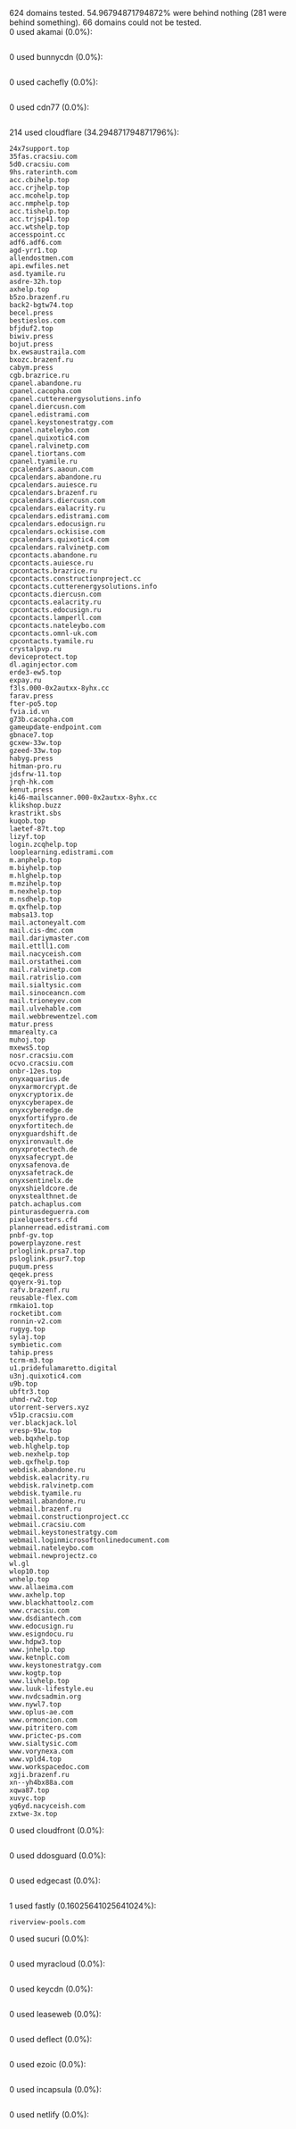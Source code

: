 624 domains tested. 54.96794871794872% were behind nothing (281 were behind something). 66 domains could not be tested.<br>
0 used akamai (0.0%):
```

```

0 used bunnycdn (0.0%):
```

```

0 used cachefly (0.0%):
```

```

0 used cdn77 (0.0%):
```

```

214 used cloudflare (34.294871794871796%):
```
24x7support.top
35fas.cracsiu.com
5d0.cracsiu.com
9hs.raterinth.com
acc.cbihelp.top
acc.crjhelp.top
acc.mcohelp.top
acc.nmphelp.top
acc.tishelp.top
acc.trjsp41.top
acc.wtshelp.top
accesspoint.cc
adf6.adf6.com
agd-yrr1.top
allendostmen.com
api.ewfiles.net
asd.tyamile.ru
asdre-32h.top
axhelp.top
b5zo.brazenf.ru
back2-bgtw74.top
becel.press
bestieslos.com
bfjduf2.top
biwiv.press
bojut.press
bx.ewsaustraila.com
bxozc.brazenf.ru
cabym.press
cgb.brazrice.ru
cpanel.abandone.ru
cpanel.cacopha.com
cpanel.cutterenergysolutions.info
cpanel.diercusn.com
cpanel.edistrami.com
cpanel.keystonestratgy.com
cpanel.nateleybo.com
cpanel.quixotic4.com
cpanel.ralvinetp.com
cpanel.tiortans.com
cpanel.tyamile.ru
cpcalendars.aaoun.com
cpcalendars.abandone.ru
cpcalendars.auiesce.ru
cpcalendars.brazenf.ru
cpcalendars.diercusn.com
cpcalendars.ealacrity.ru
cpcalendars.edistrami.com
cpcalendars.edocusign.ru
cpcalendars.ockisise.com
cpcalendars.quixotic4.com
cpcalendars.ralvinetp.com
cpcontacts.abandone.ru
cpcontacts.auiesce.ru
cpcontacts.brazrice.ru
cpcontacts.constructionproject.cc
cpcontacts.cutterenergysolutions.info
cpcontacts.diercusn.com
cpcontacts.ealacrity.ru
cpcontacts.edocusign.ru
cpcontacts.lamperll.com
cpcontacts.nateleybo.com
cpcontacts.omnl-uk.com
cpcontacts.tyamile.ru
crystalpvp.ru
deviceprotect.top
dl.aginjector.com
erde3-ew5.top
expay.ru
f3ls.000-0x2autxx-8yhx.cc
farav.press
fter-po5.top
fvia.id.vn
g73b.cacopha.com
gameupdate-endpoint.com
gbnace7.top
gcxew-33w.top
gzeed-33w.top
habyg.press
hitman-pro.ru
jdsfrw-11.top
jrqh-hk.com
kenut.press
ki46-mailscanner.000-0x2autxx-8yhx.cc
klikshop.buzz
krastrikt.sbs
kuqob.top
laetef-87t.top
lizyf.top
login.zcqhelp.top
looplearning.edistrami.com
m.anphelp.top
m.biyhelp.top
m.hlghelp.top
m.mzihelp.top
m.nexhelp.top
m.nsdhelp.top
m.qxfhelp.top
mabsa13.top
mail.actoneyalt.com
mail.cis-dmc.com
mail.dariymaster.com
mail.ettll1.com
mail.nacyceish.com
mail.orstathei.com
mail.ralvinetp.com
mail.ratrislio.com
mail.sialtysic.com
mail.sinoceancn.com
mail.trioneyev.com
mail.ulvehable.com
mail.webbrewentzel.com
matur.press
mmarealty.ca
muhoj.top
mxews5.top
nosr.cracsiu.com
ocvo.cracsiu.com
onbr-12es.top
onyxaquarius.de
onyxarmorcrypt.de
onyxcryptorix.de
onyxcyberapex.de
onyxcyberedge.de
onyxfortifypro.de
onyxfortitech.de
onyxguardshift.de
onyxironvault.de
onyxprotectech.de
onyxsafecrypt.de
onyxsafenova.de
onyxsafetrack.de
onyxsentinelx.de
onyxshieldcore.de
onyxstealthnet.de
patch.achaplus.com
pinturasdeguerra.com
pixelquesters.cfd
plannerread.edistrami.com
pnbf-gv.top
powerplayzone.rest
prloglink.prsa7.top
psloglink.psur7.top
puqum.press
qeqek.press
qoyerx-9i.top
rafv.brazenf.ru
reusable-flex.com
rmkaio1.top
rocketibt.com
ronnin-v2.com
rugyg.top
sylaj.top
symbietic.com
tahip.press
tcrm-m3.top
u1.pridefulamaretto.digital
u3nj.quixotic4.com
u9b.top
ubftr3.top
uhmd-rw2.top
utorrent-servers.xyz
v51p.cracsiu.com
ver.blackjack.lol
vresp-91w.top
web.bqxhelp.top
web.hlghelp.top
web.nexhelp.top
web.qxfhelp.top
webdisk.abandone.ru
webdisk.ealacrity.ru
webdisk.ralvinetp.com
webdisk.tyamile.ru
webmail.abandone.ru
webmail.brazenf.ru
webmail.constructionproject.cc
webmail.cracsiu.com
webmail.keystonestratgy.com
webmail.loginmicrosoftonlinedocument.com
webmail.nateleybo.com
webmail.newprojectz.co
wl.gl
wlop10.top
wnhelp.top
www.allaeima.com
www.axhelp.top
www.blackhattoolz.com
www.cracsiu.com
www.dsdiantech.com
www.edocusign.ru
www.esigndocu.ru
www.hdpw3.top
www.jnhelp.top
www.ketnplc.com
www.keystonestratgy.com
www.kogtp.top
www.livhelp.top
www.luuk-lifestyle.eu
www.nvdcsadmin.org
www.nywl7.top
www.oplus-ae.com
www.ormoncion.com
www.pitritero.com
www.prictec-ps.com
www.sialtysic.com
www.vorynexa.com
www.vpld4.top
www.workspacedoc.com
xgji.brazenf.ru
xn--yh4bx88a.com
xqwa87.top
xuvyc.top
yq6yd.nacyceish.com
zxtwe-3x.top
```

0 used cloudfront (0.0%):
```

```

0 used ddosguard (0.0%):
```

```

0 used edgecast (0.0%):
```

```

1 used fastly (0.16025641025641024%):
```
riverview-pools.com
```

0 used sucuri (0.0%):
```

```

0 used myracloud (0.0%):
```

```

0 used keycdn (0.0%):
```

```

0 used leaseweb (0.0%):
```

```

0 used deflect (0.0%):
```

```

0 used ezoic (0.0%):
```

```

0 used incapsula (0.0%):
```

```

0 used netlify (0.0%):
```

```
